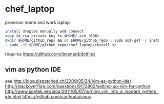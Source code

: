 # chef_laptop
provision home and work laptop


```bash
install dropbox manually and connect
copy id_rsa private key to $HOME/.ssh (600)
mkdir $HOME/github_repo && cd $HOME/github_repo ; sudo apt-get -y install git && git clone https://github.com/lbesnard/chef_laptop
; sudo -HE $HOME/github_repo/chef_laptop/install.sh
```

requires https://github.com/lbesnard/dotfiles

## vim as python IDE
see
http://blog.dispatched.ch/2009/05/24/vim-as-python-ide/
http://stackoverflow.com/questions/9172802/setting-up-vim-for-python
http://www.sontek.net/blog/2011/05/07/turning_vim_into_a_modern_python_ide.html
https://github.com/carlhuda/janus
